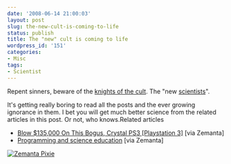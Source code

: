 ```yaml
---
date: '2008-06-14 21:00:03'
layout: post
slug: the-new-cult-is-coming-to-life
status: publish
title: The "new" cult is coming to life
wordpress_id: '151'
categories:
- Misc
tags:
- Scientist
---
```


Repent sinners, beware of the [knights of the cult](http://scienceblogs.com/pharyngula/2008/06/not_even_tempted.php). The "new [scientists](http://en.wikipedia.org/wiki/Scientist)". 

It's getting really boring to read all the posts and the ever growing ignorance in them. I bet you will get much better science from the related articles in this post. Or not, who knows.Related articles

  * [Blow $135,000 On This Bogus, Crystal PS3 [Playstation 3]](http://kotaku.com/391451/blow-135000-on-this-bogus-crystal-ps3) [via Zemanta]
  * [Programming and science education](http://mndoci.com/blog/2008/05/29/programming-and-science-education/) [via Zemanta]

[![Zemanta Pixie](http://img.zemanta.com/reblog_a.png?x-id=d515eb08-2be7-4f9e-8a59-c5bf010a9c71)](http://reblog.zemanta.com/zemified/d515eb08-2be7-4f9e-8a59-c5bf010a9c71/)
